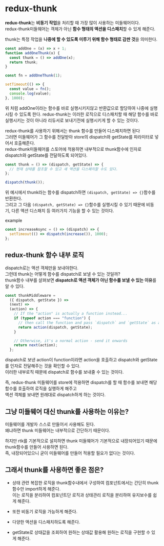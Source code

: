 # redux-thunk

**redux-thunk**는 **비동기 작업**을 처리할 때 가장 많이 사용하는 미들웨어이다.  
redux-thunk미들웨어는 객체가 아닌 **함수 형태의 액션을 디스패치**할 수 있게 해준다.

thunk는 특정 작업을 **나중에 할 수 있도록 미루기 위해 함수 형태로 감싼 것**을 의미한다.

```js
const addOne = (x) => x + 1;
function addOneThunk(x) {
  const thunk = () => addOne(x);
  return thunk;
}

const fn = addOneThunk(1);

setTimeout(() => {
  const value = fn();
  console.log(value);
}, 1000);
```

위 처럼 addOne이라는 함수를 바로 실행시키지않고 반환값으로 할당하여 나중에 실행시킬 수 있도록 한다.
redux-thunk는 이러한 로직으로 디스패치할 때 해당 함수를 바로 실행시키는 것이 아니라 리듀서로 보내기전에 실행시키게 할 수 있는 것이다.

redux-thunk를 사용하기 위해서는 thunk 함수를 만들어 디스패치하면 된다  
그러면 미들웨어가 그 함수를 전달받아 store의 dispatch와 getState를 파라미터로 넣어서 호출해준다.  
redux-thunk미들웨어를 스토어에 적용하면 내부적으로 thunk함수에 인자로 dispatch와 getState를 전달하도록 되어있다.

```js
const thunk = () => (dispatch, getState) => {
  // 현재 상태를 참조할 수 있고 새 액션을 디스패치할 수도 있다.
};

dispatch(thunk());
```

위 예시에서 thunk라는 함수를 dispatch하면 `(dispatch, getState) => {}`함수를 반환한다.  
그리고 그 다음 `(dispatch, getState) => {}`함수를 실행시킬 수 있기 때문에 비동기, 다른 액션 디스패치 등 여러가지 기능을 할 수 있는 것이다.

example

```js
const increaseAsync = () => (dispatch) => {
  setTimeout(() => dispatch(increase()), 1000);
};
```

## redux-thunk 함수 내부 로직

dispatch로는 액션 객체만을 보내야한다.  
그런데 thunk는 어떻게 함수를 dispatch로 보낼 수 있는 것일까?  
thunk함수 내부를 살펴보면 **dispatch로 액션 객체가 아닌 함수를 보낼 수 있는 이유**를 알 수 있다.

```js
const thunkMiddleware =
  ({ dispatch, getState }) =>
  (next) =>
  (action) => {
    // If the "action" is actually a function instead...
    if (typeof action === "function") {
      // then call the function and pass `dispatch` and `getState` as arguments
      return action(dispatch, getState);
    }

    // Otherwise, it's a normal action - send it onwards
    return next(action);
  };
```

dispatch로 보낸 action이 function이라면 action을 호출하고 dispatch와 getState를 인자로 전달해주는 것을 확인할 수 있다.  
이러한 내부로직 때문에 dispatch로 함수를 보내줄 수 있는 것이다.

즉, redux-thunk 미들웨어를 store에 적용하면 dispatch를 할 때 함수를 보내면 해당 함수를 호출하여 로직을 실행하게 해주고  
액션 객체를 보내면 원래대로 dispatch하게 하는 것이다.

## 그냥 미들웨어 대신 thunk를 사용하는 이유는?

미들웨어를 개발자 스스로 만들어서 사용해도 된다.  
왜냐하면 thunk 미들웨어는 내부적으로 간단하기 때문이다.

하지만 rtk를 기본적으로 설치하면 thunk 미들웨어가 기본적으로 내장되어있기 때문에 thunk함수를 만들어 사용하면 된다.  
즉, 내장되어있으니 굳이 미들웨어를 만들어 적용할 필요가 없다는 것이다.

## 그래서 thunk를 사용하면 좋은 점은?

- 상태 관련 복잡한 로직을 thunk함수내에서 구성하여 컴포넌트에서는 간단히 thunk함수만 import하게 해준다.  
  이는 로직을 분리하여 컴포넌트단 로직과 상태관리 로직을 분리하여 유지보수를 쉽게 해준다.

- 또한 비동기 로직을 가능하게 해준다.

- 다양한 액션을 디스패치하도록 해준다.

- getState로 상태값을 조회하여 원하는 상태값 활용해 원하는 로직을 구현할 수 있게 해준다.
